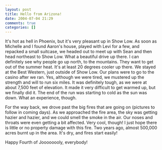 ```yaml
---
layout: post
title: Hello from Arizona!
date: 2004-07-04 21:29
comments: true
categories: []
---
```

It's hot as hell in Phoenix, but it's very pleasant up in Show Low. As soon as Michelle and I found Aaron's house, played with Levi for a few, and repacked a small suitcase, we headed out to meet up with Sean and then head northeast to Show Low. What a beautiful drive up there. I can definitely see why people go up north, to the mountains. They want to get out of the summer heat. It's at least 20 degrees cooler up there. We stayed at the Best Western, just outside of Show Low. Our plans were to go to the casino after we ran. Yes, although we were tired, we mustered up the strength and will to run six miles. It was definitely tough, as we were at about 7,500 feet of elevation. It made it very difficult to get warmed up, but we finally did it. The end of the run was starting to cold as the sun was down. What an experience, though.

For the way back, we drove past the big fires that are going on (pictures to follow in coming days). As we approached the fire area, the sky was getting hazier and hazier, and we could smell the smoke in the air. Our noses and throats were even getting a bit affected. Very cool, though! I just hope there is little or no property damage with this fire. Two years ago, almost 500,000 acres burnt up in the area. It's dry, and fires start easily!

Happy Fourth of Joooooooly, everybody!

